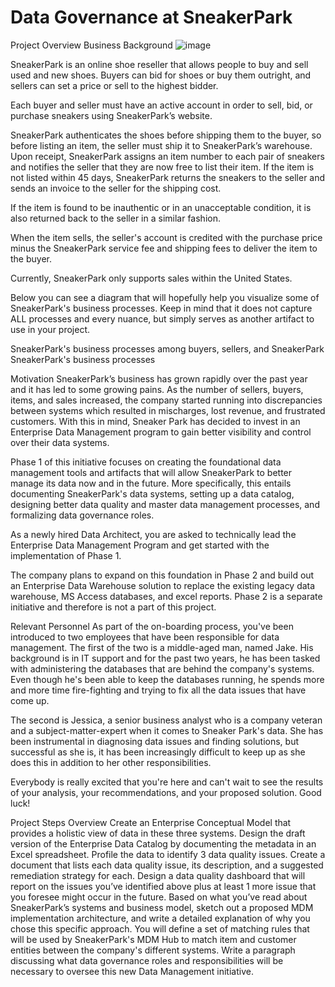 # Data Governance at SneakerPark
Project Overview
Business Background
![image](https://github.com/Ughanze23/Data-Governance/assets/29339360/1d07a41c-fca2-4fe9-b9a9-04b15db94cf0)


SneakerPark is an online shoe reseller that allows people to buy and sell used and new shoes. Buyers can bid for shoes or buy them outright, and sellers can set a price or sell to the highest bidder.

Each buyer and seller must have an active account in order to sell, bid, or purchase sneakers using SneakerPark’s website.

SneakerPark authenticates the shoes before shipping them to the buyer, so before listing an item, the seller must ship it to SneakerPark’s warehouse. Upon receipt, SneakerPark assigns an item number to each pair of sneakers and notifies the seller that they are now free to list their item. If the item is not listed within 45 days, SneakerPark returns the sneakers to the seller and sends an invoice to the seller for the shipping cost.

If the item is found to be inauthentic or in an unacceptable condition, it is also returned back to the seller in a similar fashion.

When the item sells, the seller's account is credited with the purchase price minus the SneakerPark service fee and shipping fees to deliver the item to the buyer.

Currently, SneakerPark only supports sales within the United States.

Below you can see a diagram that will hopefully help you visualize some of SneakerPark's business processes. Keep in mind that it does not capture ALL processes and every nuance, but simply serves as another artifact to use in your project.

SneakerPark's business processes among buyers, sellers, and SneakerPark
SneakerPark's business processes

Motivation
SneakerPark’s business has grown rapidly over the past year and it has led to some growing pains. As the number of sellers, buyers, items, and sales increased, the company started running into discrepancies between systems which resulted in mischarges, lost revenue, and frustrated customers. With this in mind, Sneaker Park has decided to invest in an Enterprise Data Management program to gain better visibility and control over their data systems.

Phase 1 of this initiative focuses on creating the foundational data management tools and artifacts that will allow SneakerPark to better manage its data now and in the future. More specifically, this entails documenting SneakerPark's data systems, setting up a data catalog, designing better data quality and master data management processes, and formalizing data governance roles.

As a newly hired Data Architect, you are asked to technically lead the Enterprise Data Management Program and get started with the implementation of Phase 1.

The company plans to expand on this foundation in Phase 2 and build out an Enterprise Data Warehouse solution to replace the existing legacy data warehouse, MS Access databases, and excel reports. Phase 2 is a separate initiative and therefore is not a part of this project.

Relevant Personnel
As part of the on-boarding process, you've been introduced to two employees that have been responsible for data management. The first of the two is a middle-aged man, named Jake. His background is in IT support and for the past two years, he has been tasked with administering the databases that are behind the company's systems. Even though he's been able to keep the databases running, he spends more and more time fire-fighting and trying to fix all the data issues that have come up.

The second is Jessica, a senior business analyst who is a company veteran and a subject-matter-expert when it comes to Sneaker Park's data. She has been instrumental in diagnosing data issues and finding solutions, but successful as she is, it has been increasingly difficult to keep up as she does this in addition to her other responsibilities.

Everybody is really excited that you're here and can't wait to see the results of your analysis, your recommendations, and your proposed solution. Good luck!

Project Steps Overview
Create an Enterprise Conceptual Model that provides a holistic view of data in these three systems.
Design the draft version of the Enterprise Data Catalog by documenting the metadata in an Excel spreadsheet.
Profile the data to identify 3 data quality issues. Create a document that lists each data quality issue, its description, and a suggested remediation strategy for each.
Design a data quality dashboard that will report on the issues you’ve identified above plus at least 1 more issue that you foresee might occur in the future.
Based on what you’ve read about SneakerPark’s systems and business model, sketch out a proposed MDM implementation architecture, and write a detailed explanation of why you chose this specific approach.
You will define a set of matching rules that will be used by SneakerPark's MDM Hub to match item and customer entities between the company's different systems.
Write a paragraph discussing what data governance roles and responsibilities will be necessary to oversee this new Data Management initiative.
